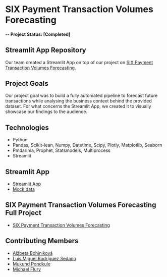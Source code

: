 # SIX Payment Transaction Volumes Forecasting

#### -- Project Status: [Completed]

## Streamlit App Repository
Our team created a Streamlit App on top of our project on [SIX Payment Transaction Volumes Forecasting](https://github.com/mikjf/six_transaction_volumes_forecasting).

## Project Goals
Our project goal was to build a fully automated pipeline to forecast future transactions while analysing the business context behind the provided dataset. For what concerns the Streamlit App, we created it to visually showcase our findings to the audience.

## Technologies
* Python
* Pandas, Scikit-lean, Numpy, Datetime, Scipy, Plotly, Matplotlib, Seaborn
* Pmdarima, Prophet, Statsmodels, Multiprocess
* Streamlit

## Streamlit App
* [Streamlit App](https://mikjf-six-streamlit-app-srcapp-xhhc83.streamlit.app/)
* [Mock data](https://github.com/mikjf/six_streamlit_app/blob/main/mock_data/Mock_Time_Series_Merchants_Transactions_Anonymized.csv)

## SIX Payment Transaction Volumes Forecasting Full Project
* [SIX Payment Transaction Volumes Forecasting](https://github.com/mikjf/six_transaction_volumes_forecasting)

## Contributing Members
* [Alžbeta Bohiniková](https://github.com/Betka112)
* [Luis Miguel Rodríguez Sedano](https://github.com/Euphorbix)
* [Mukund Pondkule](https://github.com/mpondkule)
* [Michael Flury](https://github.com/mikjf)
